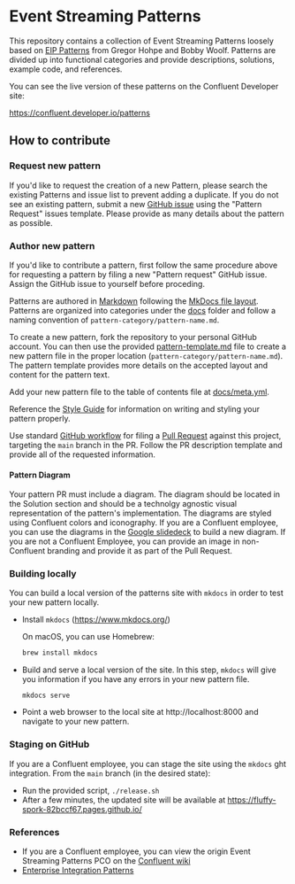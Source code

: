 # Event Streaming Patterns

This repository contains a collection of Event Streaming Patterns loosely based on [EIP Patterns](https://www.enterpriseintegrationpatterns.com/patterns/messaging/index.html) from Gregor Hohpe and Bobby Woolf. Patterns are divided up into functional categories and provide descriptions, solutions, example code, and references. 

You can see the live version of these patterns on the Confluent Developer site:
<!-- TODO: Update with proper DCI / patterns link -->
https://confluent.developer.io/patterns

## How to contribute

### Request new pattern 
If you'd like to request the creation of a new Pattern, please search the existing Patterns and issue list to prevent adding a duplicate. If you do not see an existing pattern, submit a new [GitHub issue](https://github.com/confluentinc/event-streaming-patterns/issues) using the "Pattern Request" issues template. Please provide as many details about the pattern as possible.

### Author new pattern
If you'd like to contribute a pattern, first follow the same procedure above for requesting a pattern by filing a new "Pattern request" GitHub issue. Assign the GitHub issue to yourself before proceding.

Patterns are authored in [Markdown](https://www.mkdocs.org/user-guide/writing-your-docs/#writing-with-markdown) following the [MkDocs file layout](https://www.mkdocs.org/user-guide/writing-your-docs/). Patterns are organized into categories under the [docs](./docs/) folder and follow a naming convention of `pattern-category/pattern-name.md`.

To create a new pattern, fork the repository to your personal GitHub account. You can then use the provided [pattern-template.md](pattern-template.md) file to create a new pattern file in the proper location (`pattern-category/pattern-name.md`). The pattern template provides more details on the accepted layout and content for the pattern text.

Add your new pattern file to the table of contents file at [docs/meta.yml](./docs/meta.yml).

Reference the [Style Guide](style-guide.md) for information on writing and styling your pattern properly.

Use standard [GitHub workflow](https://docs.github.com/en/github/collaborating-with-pull-requests/proposing-changes-to-your-work-with-pull-requests/creating-a-pull-request-from-a-fork) for filing a [Pull Request](https://github.com/confluentinc/event-streaming-patterns/pulls) against this project, targeting the `main` branch in the PR. Follow the PR description template and provide all of the requested information.

#### Pattern Diagram

Your pattern PR must include a diagram. The diagram should be located in the Solution section and should be a technolgy agnostic visual representation of the pattern's implementation. The diagrams are styled using Confluent colors and iconography. If you are a Confluent employee, you can use the diagrams in the [Google slidedeck](https://docs.google.com/presentation/d/1Zf256Z6fBvre3uclIbmxXsDpnTIxiBX66b13pHbGIYc/edit?usp=sharing) to build a new diagram. If you are not a Confluent Employee, you can provide an image in non-Confluent branding and provide it as part of the Pull Request.

### Building locally

You can build a local version of the patterns site with `mkdocs` in order to test your new pattern locally.

- Install `mkdocs` (https://www.mkdocs.org/)

    On macOS, you can use Homebrew:
    ```bash
    brew install mkdocs
    ```

- Build and serve a local version of the site. In this step, `mkdocs` will give you information if you have any errors in your new pattern file.
    ```
    mkdocs serve
    ```

- Point a web browser to the local site at http://localhost:8000 and navigate to your new pattern.

### Staging on GitHub

If you are a Confluent employee, you can stage the site using the `mkdocs` ght integration. From the `main` branch (in the desired state): 
- Run the provided script, `./release.sh`
- After a few minutes, the updated site will be available at https://fluffy-spork-82bccf67.pages.github.io/

### References
- If you are a Confluent employee, you can view the origin Event Streaming Patterns PCO on the [Confluent wiki](https://confluentinc.atlassian.net/wiki/spaces/PM/pages/940376652/Event+Streaming+Patterns+POC)
- [Enterprise Integration Patterns](https://www.enterpriseintegrationpatterns.com)

